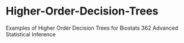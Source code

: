 # Higher-Order-Decision-Trees
Examples of Higher Order Decision Trees for Biostats 362 Advanced Statistical Inference
